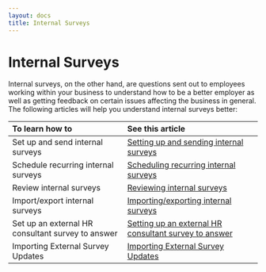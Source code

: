 ```yaml
---
layout: docs
title: Internal Surveys
---
```


# Internal Surveys 

Internal surveys, on the other hand, are questions sent out to employees working within your business to understand how to be a better employer as well as getting feedback on certain issues affecting the business in general. The following articles will help you understand internal surveys better:

| To learn how to |See this article |
| :-------------- | :-------------- |
| Set up and send internal surveys | [Setting up and sending internal surveys](garagehive-setting-up-and-sending-internal-surveys.html) |
| Schedule recurring internal surveys | [Scheduling recurring internal surveys](garagehive-scheduling-recurring-internal-surveys.html) |
| Review internal surveys | [Reviewing internal surveys](reviewing-internal-surveys.html) |
| Import/export internal surveys | [Importing/exporting internal surveys](garagehive-importing-and-exporting-internal-surveys.html) |
| Set up an external HR consultant survey to answer | [Setting up an external HR consultant survey to answer](setting-up-an-external-hr-consultant-survey-to-answer.html) |
| Importing External Survey Updates | [Importing External Survey Updates](garagehive-importing-external-survey-updates.html) |
